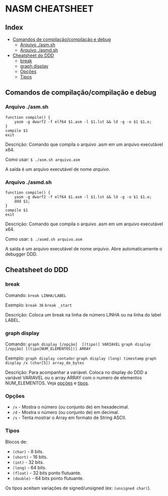 # NASM CHEATSHEET

## Index
* [Comandos de compilação/compilação e debug](#comandos)
	* [Arquivo ./asm.sh](#aasm)
	* [Arquivo ./asmd.sh](#aasmd)
* [Cheatsheet do DDD](#dddcheat)
	* [break](#break)
	* [graph display](#graphdisplay)
	* [Opções](#slashoptions)
	* [Tipos](#types)

## Comandos de compilação/compilação e debug <a name="comandos"/>
### Arquivo ./asm.sh <a name="aasm"/>
```
function compile() {
	yasm -g dwarf2 -f elf64 $1.asm -l $1.lst && ld -g -o $1 $1.o;
}
compile $1
exit
```

Descrição:
Comando que compila o arquivo .asm em um arquivo executável x64.

Como usar:
`$ ./asm.sh arquivo.asm`

A saída é um arquivo executável de nome *arquivo*. 

### Arquivo ./asmd.sh <a name="aasmd"/>
```
function compile() {
	yasm -g dwarf2 -f elf64 $1.asm -l $1.lst && ld -g -o $1 $1.o;
	ddd $1;
}
compile $1
exit
```

Descrição:
Comando que compila o arquivo .asm em um arquivo executável x64.

Como usar:
`$ ./asmd.sh arquivo.asm`

A saída é um arquivo executável de nome *arquivo*. Abre automaticamente o debugger DDD.

## Cheatsheet do DDD <a name="dddcheat"/>
### break <a name="break" />

Comando:
`break LINHA/LABEL`

Exemplo:
`break 36`
`break _start`

Descrição:
Coloca um break na linha de número LINHA ou na linha do label LABEL.

### graph display <a name="graphdisplay" />

Comando:
 `graph display [/opção]  [(tipo)] VARIAVEL`
 `graph display [/opção] [(tipo[NUM_ELEMENTOS])] ARRAY`

Exemplo:
`graph display contador`
`graph display (long) timestamp`
`graph display /x (char[5]) array_de_bytes`

Descrição:
Para acompanhar a variável. Coloca no display do DDD a variável VARIAVEL ou o array ARRAY com o numero de elementos NUM_ELEMENTOS. Veja [opções](#slashoptions) e [tipos](#types).

### Opções <a name="slashoptions" />
* `/x` - Mostra o número (ou conjunto de) em hexadecimal.
* `/d` - Mostra o número (ou conjunto de) em decimal.
* `/s` - Tenta mostrar o Array em formato de String ASCII. 

### Tipos <a name="types" />
Blocos de:
* `(char)` - 8 bits.
* `(short)` - 16 bits.
* `(int)` - 32 bits.
* `(long)` - 64 bits.
* `(float)` - 32 bits ponto flutuante.
* `(double)` - 64 bits ponto flutuante.

Os tipos aceitam variações de signed/unsigned (ex: `(unsigned char)`).



